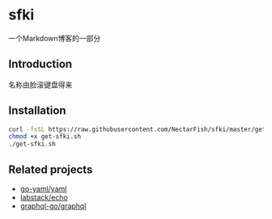 # sfki
一个Markdown博客的一部分  
## Introduction
名称由脸滚键盘得来
## Installation
``` bash
curl -fsSL https://raw.githubusercontent.com/NectarFish/sfki/master/get-sfki.sh -o get-sfki.sh
chmod +x get-sfki.sh
./get-sfki.sh
```

## Related projects
- [go-yaml/yaml](https://github.com/go-yaml/yaml)
- [labstack/echo](github.com/labstack/echo)
- [graphql-go/graphql](github.com/graphql-go/graphql)